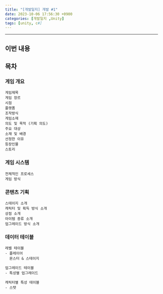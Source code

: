 ```yaml
---
title: "[개발일지] 개발 #1"
date: 2023-10-06 17:56:30 +0900
categories: [개발일지 ,Unity]
tags: [unity, c#]
---
```


<hr>

## 이번 내용



## 목차

### 게임 개요
    게임제목
    게임 장르
    시점
    플랫폼
    조작방식
    게임소재
    의도 및 목적 (기획 의도)
    주요 대상
    소재 및 배경
    선정한 이유
    등장인물
    스토리

### 게임 시스템

    전체적인 프로세스
    게임 방식
    
### 콘텐츠 기획

    스테이지 소개
    캐릭터 및 획득 방식 소개
    상점 소개
    아이템 종류 소개
    업그레이드 방식 소개

### 데이터 테이블

    레벨 테이블
    - 플레이어
      몬스터 & 스테이지

    업그레이드 테이블
    - 특성별 업그레이드

    캐릭터별 특성 테이블
    - 스탯

